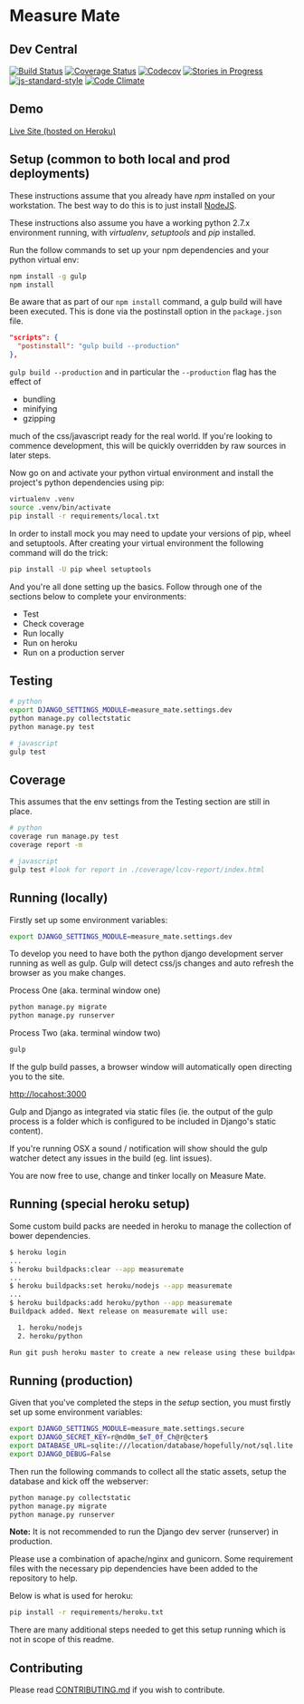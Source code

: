 Measure Mate
============

Dev Central
-----------

[![Build Status](https://travis-ci.org/mvillis/measure-mate.svg)](https://travis-ci.org/mvillis/measure-mate)
[![Coverage Status](https://coveralls.io/repos/mvillis/measure-mate/badge.svg?branch=master&service=github)](https://coveralls.io/github/mvillis/measure-mate?branch=master)
[![Codecov](https://img.shields.io/codecov/c/github/mvillis/measure-mate/master.svg?maxAge=2592000)](http://codecov.io/github/mvillis/measure-mate?branch=master)
[![Stories in Progress](https://badge.waffle.io/mvillis/measure-mate.svg?label=in%20progress&title=In%20Progress)](http://waffle.io/mvillis/measure-mate)
[![js-standard-style](https://img.shields.io/badge/code%20style-standard-brightgreen.svg)](http://standardjs.com/)
[![Code Climate](https://codeclimate.com/github/mvillis/measure-mate/badges/gpa.svg)](https://codeclimate.com/github/mvillis/measure-mate)

Demo
----

[Live Site (hosted on Heroku)](https://measuremate.herokuapp.com/)

Setup (common to both local and prod deployments)
-------------------------------------------------

These instructions assume that you already have *npm* installed on your
workstation. The best way to do this is to just install
[NodeJS](https://nodejs.org/).

These instructions also assume you have a working python 2.7.x environment
running, with *virtualenv*, *setuptools* and *pip* installed.

Run the follow commands to set up your npm dependencies and your python virtual
env:

```bash
npm install -g gulp
npm install
```

Be aware that as part of our `npm install` command, a gulp build will have been
executed. This is done via the postinstall option in the `package.json` file.

```json
"scripts": {
  "postinstall": "gulp build --production"
},
```

`gulp build --production` and in particular the `--production` flag has the
effect of

* bundling
* minifying
* gzipping

much of the css/javascript ready for the real world. If you're looking to
commence development, this will be quickly overridden by raw sources in later
steps.

Now go on and activate your python virtual environment and install the project's
python dependencies using pip:

```bash
virtualenv .venv
source .venv/bin/activate
pip install -r requirements/local.txt
```

In order to install mock you may need to update your versions of pip, wheel and
setuptools. After creating your virtual environment the following command will
do the trick:

```bash
pip install -U pip wheel setuptools
```

And you're all done setting up the basics. Follow through one of the sections
below to complete your environments:

* Test
* Check coverage
* Run locally
* Run on heroku
* Run on a production server

Testing
-------

```bash
# python
export DJANGO_SETTINGS_MODULE=measure_mate.settings.dev
python manage.py collectstatic
python manage.py test

# javascript
gulp test

```

Coverage
--------

This assumes that the env settings from the Testing section are still in place.

```bash
# python
coverage run manage.py test
coverage report -m

# javascript
gulp test #look for report in ./coverage/lcov-report/index.html
```

Running (locally)
-----------------

Firstly set up some environment variables:

```bash
export DJANGO_SETTINGS_MODULE=measure_mate.settings.dev
```

To develop you need to have both the python django development server running as
well as gulp. Gulp will detect css/js changes and auto refresh the browser as
you make changes.

Process One (aka. terminal window one)

```bash
python manage.py migrate
python manage.py runserver
```

Process Two (aka. terminal window two)

```bash
gulp
```

If the gulp build passes, a browser window will automatically open directing you
to the site.

<http://locahost:3000>

Gulp and Django as integrated via static files (ie. the output of the gulp
process is a folder which is configured to be included in Django's static
content).

If you're running OSX a sound / notification will show should the gulp watcher
detect any issues in the build (eg. lint issues).

You are now free to use, change and tinker locally on Measure Mate.

Running (special heroku setup)
------------------------------

Some custom build packs are needed in heroku to manage the collection of bower
dependencies.

```bash
$ heroku login
...
$ heroku buildpacks:clear --app measuremate
...
$ heroku buildpacks:set heroku/nodejs --app measuremate
...
$ heroku buildpacks:add heroku/python --app measuremate
Buildpack added. Next release on measuremate will use:

  1. heroku/nodejs
  2. heroku/python

Run git push heroku master to create a new release using these buildpacks.
```

Running (production)
--------------------

Given that you've completed the steps in the *setup* section, you must firstly
set up some environment variables:

```bash
export DJANGO_SETTINGS_MODULE=measure_mate.settings.secure
export DJANGO_SECRET_KEY=r@nd0m_$eT_0f_Ch@r@cter$
export DATABASE_URL=sqlite:///location/database/hopefully/not/sql.lite
export DJANGO_DEBUG=False
```

Then run the following commands to collect all the static assets, setup the
database and kick off the webserver:

```bash
python manage.py collectstatic
python manage.py migrate
python manage.py runserver
```

**Note:** It is not recommended to run the Django dev server (runserver) in
production.

Please use a combination of apache/nginx and gunicorn. Some requirement files
with the necessary pip dependencies have been added to the repository to help.

Below is what is used for heroku:

```bash
pip install -r requirements/heroku.txt
```

There are many additional steps needed to get this setup running which is not in
scope of this readme.

Contributing
------------

Please read
[CONTRIBUTING.md](https://github.com/mvillis/measure-mate/blob/master/CONTRIBUTING.md)
if you wish to contribute.
